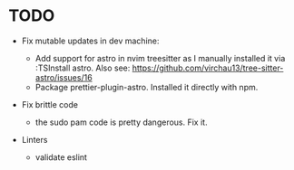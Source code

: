 # TODO

- Fix mutable updates in dev machine:

  - Add support for astro in nvim treesitter as I manually installed it
    via :TSInstall astro.
    Also see: https://github.com/virchau13/tree-sitter-astro/issues/16
  - Package prettier-plugin-astro. Installed it directly with npm.

- Fix brittle code

  - the sudo pam code is pretty dangerous. Fix it.

- Linters
  - validate eslint
